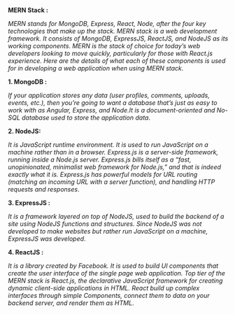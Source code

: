 **MERN Stack :** 

_MERN stands for MongoDB, Express, React, Node, after the four key technologies that make up the stack. MERN stack is a web development framework. It consists of MongoDB, ExpressJS, ReactJS, and NodeJS as its working components. MERN is the stack of choice for today’s web developers looking to move quickly, particularly for those with React.js experience. Here are the details of what each of these components is used for in developing a web application when using MERN stack_.

**1. MongoDB :** 

_If your application stores any data (user profiles, comments, uploads, events, etc.), then you’re going to want a database that’s just as easy to work with as Angular, Express, and Node.It is a document-oriented and No-SQL database used to store the application data_.

**2. NodeJS:**

_It is JavaScript runtime environment. It is used to run JavaScript on a machine rather than in a browser. Express.js is a server-side framework, running inside a Node.js server. Express.js bills itself as a “fast, unopinionated, minimalist web framework for Node.js,” and that is indeed exactly what it is. Express.js has powerful models for URL routing (matching an incoming URL with a server function), and handling HTTP requests and responses_.

**3. ExpressJS :**

_It is a framework layered on top of NodeJS, used to build the backend of a site using NodeJS functions and structures. Since NodeJS was not developed to make websites but rather run JavaScript on a machine, ExpressJS was developed_.

**4. ReactJS :**

_It is a library created by Facebook. It is used to build UI components that create the user interface of the single page web application. Top tier of the MERN stack is React.js, the declarative JavaScript framework for creating dynamic client-side applications in HTML. React build up complex interfaces through simple Components, connect them to data on your backend server, and render them as HTML_.
